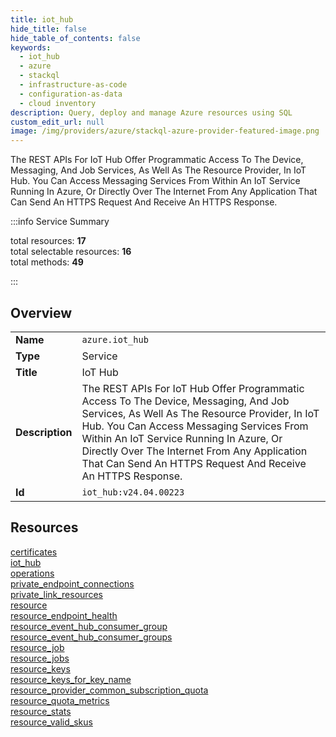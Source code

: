 ```yaml
---
title: iot_hub
hide_title: false
hide_table_of_contents: false
keywords:
  - iot_hub
  - azure
  - stackql
  - infrastructure-as-code
  - configuration-as-data
  - cloud inventory
description: Query, deploy and manage Azure resources using SQL
custom_edit_url: null
image: /img/providers/azure/stackql-azure-provider-featured-image.png
---
```


The REST APIs For IoT Hub Offer Programmatic Access To The Device, Messaging, And Job Services, As Well As The Resource Provider, In IoT Hub. You Can Access Messaging Services From Within An IoT Service Running In Azure, Or Directly Over The Internet From Any Application That Can Send An HTTPS Request And Receive An HTTPS Response.  
    
:::info Service Summary

<div class="row">
<div class="providerDocColumn">
<span>total resources:&nbsp;<b>17</b></span><br />
<span>total selectable resources:&nbsp;<b>16</b></span><br />
<span>total methods:&nbsp;<b>49</b></span><br />
</div>
</div>

:::

## Overview
<table><tbody>
<tr><td><b>Name</b></td><td><code>azure.iot_hub</code></td></tr>
<tr><td><b>Type</b></td><td>Service</td></tr>
<tr><td><b>Title</b></td><td>IoT Hub</td></tr>
<tr><td><b>Description</b></td><td>The REST APIs For IoT Hub Offer Programmatic Access To The Device, Messaging, And Job Services, As Well As The Resource Provider, In IoT Hub. You Can Access Messaging Services From Within An IoT Service Running In Azure, Or Directly Over The Internet From Any Application That Can Send An HTTPS Request And Receive An HTTPS Response.</td></tr>
<tr><td><b>Id</b></td><td><code>iot_hub:v24.04.00223</code></td></tr>
</tbody></table>

## Resources
<div class="row">
<div class="providerDocColumn">
<a href="/providers/azure/iot_hub/certificates/">certificates</a><br />
<a href="/providers/azure/iot_hub/iot_hub/">iot_hub</a><br />
<a href="/providers/azure/iot_hub/operations/">operations</a><br />
<a href="/providers/azure/iot_hub/private_endpoint_connections/">private_endpoint_connections</a><br />
<a href="/providers/azure/iot_hub/private_link_resources/">private_link_resources</a><br />
<a href="/providers/azure/iot_hub/resource/">resource</a><br />
<a href="/providers/azure/iot_hub/resource_endpoint_health/">resource_endpoint_health</a><br />
<a href="/providers/azure/iot_hub/resource_event_hub_consumer_group/">resource_event_hub_consumer_group</a><br />
<a href="/providers/azure/iot_hub/resource_event_hub_consumer_groups/">resource_event_hub_consumer_groups</a><br />
</div>
<div class="providerDocColumn">
<a href="/providers/azure/iot_hub/resource_job/">resource_job</a><br />
<a href="/providers/azure/iot_hub/resource_jobs/">resource_jobs</a><br />
<a href="/providers/azure/iot_hub/resource_keys/">resource_keys</a><br />
<a href="/providers/azure/iot_hub/resource_keys_for_key_name/">resource_keys_for_key_name</a><br />
<a href="/providers/azure/iot_hub/resource_provider_common_subscription_quota/">resource_provider_common_subscription_quota</a><br />
<a href="/providers/azure/iot_hub/resource_quota_metrics/">resource_quota_metrics</a><br />
<a href="/providers/azure/iot_hub/resource_stats/">resource_stats</a><br />
<a href="/providers/azure/iot_hub/resource_valid_skus/">resource_valid_skus</a><br />
</div>
</div>
